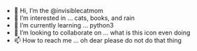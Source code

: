 - 👋 Hi, I’m the @invisiblecatmom
- 👀 I’m interested in ... cats, books, and rain
- 🌱 I’m currently learning ... python3
- 💞️ I’m looking to collaborate on ... what is this icon even doing
- 📫 How to reach me ... oh dear please do not do that thing

<!---
invisiblecatmom/invisiblecatmom is a ✨ special ✨ repository because its `README.md` (this file) appears on your GitHub profile.
You can click the Preview link to take a look at your changes.
--->
